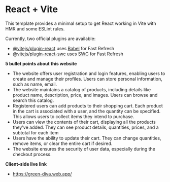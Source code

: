 # React + Vite

This template provides a minimal setup to get React working in Vite with HMR and some ESLint rules.

Currently, two official plugins are available:

- [@vitejs/plugin-react](https://github.com/vitejs/vite-plugin-react/blob/main/packages/plugin-react/README.md) uses [Babel](https://babeljs.io/) for Fast Refresh
- [@vitejs/plugin-react-swc](https://github.com/vitejs/vite-plugin-react-swc) uses [SWC](https://swc.rs/) for Fast Refresh

**5 bullet points about this website**

- The website offers user registration and login features, enabling users to create and manage their profiles. Users can store personal information, such as name, email.
- The website maintains a catalog of products, including details like product name, description, price, and images. Users can browse and search this catalog.
- Registered users can add products to their shopping cart. Each product in the cart is associated with a user, and the quantity can be specified. This allows users to collect items they intend to purchase.
- Users can view the contents of their cart, displaying all the products they've added. They can see product details, quantities, prices, and a subtotal for each item
- Users have the ability to update their cart. They can change quantities, remove items, or clear the entire cart if desired. 
-  The website ensures the security of user data, especially during the checkout process.

**Client-side live link**
- https://green-diva.web.app/
